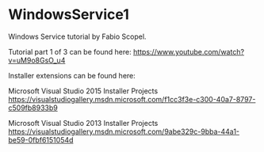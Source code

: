 # WindowsService1

Windows Service tutorial by Fabio Scopel.

Tutorial part 1 of 3 can be found here:
https://www.youtube.com/watch?v=uM9o8GsO_u4


Installer extensions can be found here:

Microsoft Visual Studio 2015 Installer Projects
https://visualstudiogallery.msdn.microsoft.com/f1cc3f3e-c300-40a7-8797-c509fb8933b9

Microsoft Visual Studio 2013 Installer Projects
https://visualstudiogallery.msdn.microsoft.com/9abe329c-9bba-44a1-be59-0fbf6151054d